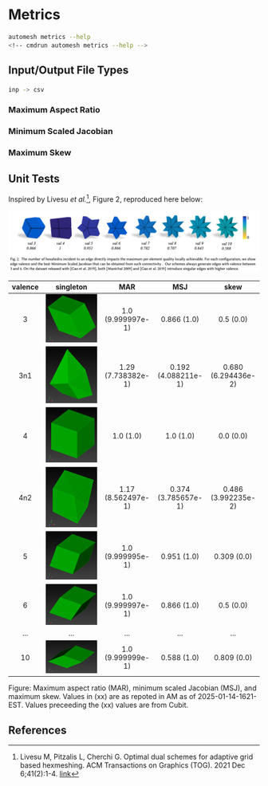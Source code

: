 # Metrics

```sh
automesh metrics --help
<!-- cmdrun automesh metrics --help -->
```

## Input/Output File Types

```sh
inp -> csv
```

### Maximum Aspect Ratio

### Minimum Scaled Jacobian

### Maximum Skew

## Unit Tests

Inspired by Livesu *et al.*[^Livesu_2021], Figure 2, reproduced here below:

![](img/Livesu_Fig_2.png)

valence | singleton | MAR | MSJ | skew
:---: | :---: | :---: | :---: | :---:
3 | ![](img/single_valence_03.png) | 1.0 (9.999997e-1) | 0.866 (1.0) | 0.5 (0.0)
3n1 | ![](img/single_valence_03_noise1.png) | 1.29 (7.738382e-1) | 0.192 (4.088211e-1) | 0.680 (6.294436e-2)
4 | ![](img/single_valence_04.png) | 1.0 (1.0) | 1.0 (1.0) | 0.0 (0.0)
4n2 | ![](img/single_valence_04_noise2.png) | 1.17 (8.562497e-1) | 0.374 (3.785657e-1) | 0.486 (3.992235e-2)
5 | ![](img/single_valence_05.png) | 1.0 (9.999995e-1) | 0.951 (1.0) | 0.309 (0.0)
6 | ![](img/single_valence_06.png) | 1.0 (9.999997e-1) | 0.866 (1.0) | 0.5 (0.0)
... | ... | ... | ... | ...
10 | ![](img/single_valence_10.png) | 1.0 (9.999999e-1) | 0.588 (1.0) | 0.809 (0.0)

Figure: Maximum aspect ratio (MAR), minimum scaled Jacobian (MSJ), and maximum skew.  Values in (xx) are as repoted in AM as of 2025-01-14-1621-EST.  Values preceeding the (xx) values are from Cubit.

## References

[^Livesu_2021]: Livesu M, Pitzalis L, Cherchi G. Optimal dual schemes for adaptive grid based hexmeshing. ACM Transactions on Graphics (TOG). 2021 Dec 6;41(2):1-4. [link](https://dl.acm.org/doi/pdf/10.1145/3494456)
